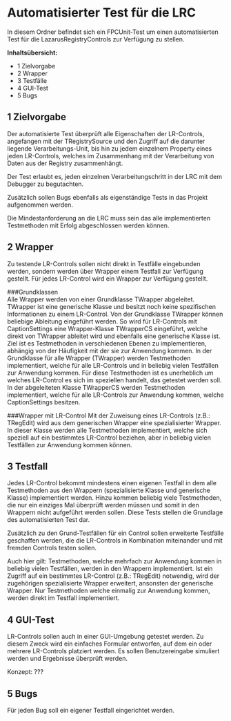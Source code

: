 Automatisierter Test für die LRC
================================

In diesem Ordner befindet sich ein FPCUnit-Test um einen automatisierten Test für 
die LazarusRegistryControls zur Verfügung zu stellen.

**Inhaltsübersicht:**

- 1     Zielvorgabe
- 2     Wrapper
- 3     Testfälle
- 4     GUI-Test
- 5     Bugs


1 Zielvorgabe
-------------
Der automatisierte Test überprüft alle Eigenschaften der LR-Controls, angefangen
mit der TRegistrySource und den Zugriff auf die darunter liegende Verarbeitungs-Unit, 
bis hin zu jedem einzelnem Property eines jeden LR-Controls, welches im Zusammenhang 
mit der Verarbeitung von Daten aus der Registry zusammenhängt. 

Der Test erlaubt es, jeden einzelnen Verarbeitungschritt in der LRC mit dem Debugger
zu begutachten.       

Zusätzlich sollen Bugs ebenfalls als eigenständige Tests in das Projekt aufgenommen 
werden.      

Die Mindestanforderung an die LRC muss sein das alle implementierten Testmethoden
mit Erfolg abgeschlossen werden können.

2 Wrapper
---------
Zu testende LR-Controls sollen nicht direkt in Testfälle eingebunden werden,
sondern werden über Wrapper einem Testfall zur Verfügung gestellt. 
Für jedes LR-Control wird ein Wrapper zur Verfügung gestellt.

###Grundklassen       
Alle Wrapper werden von einer Grundklasse TWrapper abgeleitet. TWrapper ist eine 
generische Klasse und besitzt noch keine spezifischen Informationen zu einem LR-Control.
Von der Grundklasse TWrapper können beliebige Ableitung eingeführt werden. So 
wird für LR-Controls mit CaptionSettings eine Wrapper-Klasse TWrapperCS eingeführt, 
welche direkt von TWrapper ableitet wird und ebenfalls eine generische Klasse ist.                                 
Ziel ist es Testmethoden in verschiedenen Ebenen zu implementieren, abhängig von 
der Häufigkeit mit der sie zur Anwendung kommen. In der Grundklasse für alle Wrapper (TWrapper) 
werden Testmethoden implementiert, welche für alle LR-Controls und in beliebig 
vielen Testfällen zur Anwendung kommen. Für diese Testmethoden ist es unerheblich 
um welches LR-Control es sich im speziellen handelt, das getestet werden soll. 
In der abgeleiteten Klasse TWrapperCS werden Testmethoden implementiert, welche 
für alle LR-Controls zur Anwendung kommen, welche CaptionSettings besitzen.      

###Wrapper mit LR-Control
Mit der Zuweisung eines LR-Controls (z.B.: TRegEdit) wird aus dem generischen 
Wrapper eine spezialisierter Wrapper. In dieser Klasse werden alle Testmethoden
implementiert, welche sich speziell auf ein bestimmtes LR-Control beziehen, aber 
in beliebig vielen Testfällen zur Anwendung kommen können. 

3 Testfall
----------
Jedes LR-Control bekommt mindestens einen eigenen Testfall in dem alle Testmethoden 
aus den Wrappern (spezialisierte Klasse und generische Klasse) implementiert werden.
Hinzu kommen beliebig viele Testmethoden, die nur ein einziges Mal überprüft werden 
müssen und somit in den Wrappern nicht aufgeführt werden sollen. Diese Tests stellen 
die Grundlage des automatisierten Test dar.     

Zusätzlich zu den Grund-Testfällen für ein Control sollen erweiterte Testfälle 
geschaffen werden, die die LR-Controls in Kombination miteinander und mit fremden 
Controls testen sollen. 

Auch hier gilt: Testmethoden, welche mehrfach zur Anwendung kommen in beliebig 
vielen Testfällen, werden in den Wrappern implementiert. Ist ein Zugriff auf ein 
bestimmtes LR-Control (z.B.: TRegEdit) notwendig, wird der zugehörigen spezialisierte 
Wrapper erweitert, ansonsten der generische Wrapper. Nur Testmethoden welche einmalig
zur Anwendung kommen, werden direkt im Testfall implementiert.     

4 GUI-Test
----------
LR-Controls sollen auch in einer GUI-Umgebung getestet werden. Zu diesem Zweck
wird ein einfaches Formular entworfen, auf dem ein oder mehrere LR-Controls platziert werden.
Es sollen Benutzereingabe simuliert werden und Ergebnisse überprüft werden.

Konzept: ???

5 Bugs
------

Für jeden Bug soll ein eigener Testfall eingerichtet werden.
